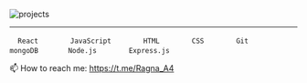 
![projects](https://github.com/Ragna-A4/Ragna-A4/assets/116175835/82c8be4f-9d8f-4dad-beb5-4bcd5659f1ca)

____

```   React   ``` &nbsp; &nbsp; &nbsp; ```   JavaScript   ``` &nbsp; &nbsp; &nbsp; ```   HTML   ``` &nbsp; &nbsp; &nbsp; ```   CSS   ``` &nbsp; &nbsp; &nbsp; ```   Git   ``` &nbsp; &nbsp; &nbsp; ```   mongoDB   ``` &nbsp; &nbsp; &nbsp;```   Node.js   ``` &nbsp; &nbsp; &nbsp; ```   Express.js   ```     

  
📫 How to reach me: https://t.me/Ragna_A4




